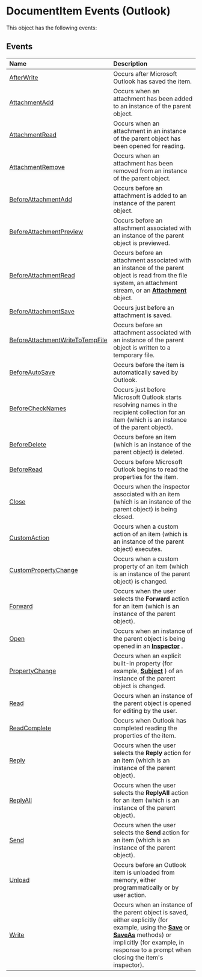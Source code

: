 
# DocumentItem Events (Outlook)
This object has the following events:

## Events



|**Name**|**Description**|
|:-----|:-----|
|[AfterWrite](f810f61f-9fad-6001-d9fa-389ce4003ac7.md)|Occurs after Microsoft Outlook has saved the item.|
|[AttachmentAdd](229bc1b9-64bb-2198-1ec9-10f7129a59b9.md)|Occurs when an attachment has been added to an instance of the parent object.|
|[AttachmentRead](46cb82e1-1705-acc1-6bc3-e673ed2be44a.md)|Occurs when an attachment in an instance of the parent object has been opened for reading.|
|[AttachmentRemove](c921bdd1-f922-8cd4-a31c-fd880b447099.md)|Occurs when an attachment has been removed from an instance of the parent object.|
|[BeforeAttachmentAdd](cd440e8a-c79a-d1b4-9d03-940b2f3fa50b.md)|Occurs before an attachment is added to an instance of the parent object.|
|[BeforeAttachmentPreview](687c0c41-c423-a30f-3fb6-562c2ab76f0c.md)|Occurs before an attachment associated with an instance of the parent object is previewed.|
|[BeforeAttachmentRead](22ed23a8-42a5-09bd-73b9-10591bfa7de9.md)|Occurs before an attachment associated with an instance of the parent object is read from the file system, an attachment stream, or an  **[Attachment](3e11582b-ac90-0948-bc37-506570bb287b.md)** object.|
|[BeforeAttachmentSave](554f3e7d-9757-c044-2cfd-56614be6b27b.md)|Occurs just before an attachment is saved.|
|[BeforeAttachmentWriteToTempFile](09ec6f62-e5c6-1884-ba77-e4865978d0ba.md)|Occurs before an attachment associated with an instance of the parent object is written to a temporary file.|
|[BeforeAutoSave](3aaf57a3-bcc2-d0ba-6fd9-d801452dc4ca.md)|Occurs before the item is automatically saved by Outlook.|
|[BeforeCheckNames](0798f1bc-4a7e-7f85-0719-31f5f937cfc3.md)|Occurs just before Microsoft Outlook starts resolving names in the recipient collection for an item (which is an instance of the parent object).|
|[BeforeDelete](73900e17-571c-e972-eeca-fb0d591a4641.md)|Occurs before an item (which is an instance of the parent object) is deleted.|
|[BeforeRead](5b494a75-3d56-ee3f-8415-b44bca720440.md)|Occurs before Microsoft Outlook begins to read the properties for the item.|
|[Close](13aecc0c-9e71-7e47-147a-0af020c857bd.md)|Occurs when the inspector associated with an item (which is an instance of the parent object) is being closed.|
|[CustomAction](eec2389c-45bf-38fb-46fe-c319cac12319.md)|Occurs when a custom action of an item (which is an instance of the parent object) executes.|
|[CustomPropertyChange](11fc60a4-39ef-3e39-d9af-0a5ccf3cbc43.md)|Occurs when a custom property of an item (which is an instance of the parent object) is changed. |
|[Forward](394f3c85-61b8-4f2e-a64a-d2f61f42c6f4.md)|Occurs when the user selects the  **Forward** action for an item (which is an instance of the parent object).|
|[Open](e7d95148-9fa2-3f0f-cbfc-f835c9017c3b.md)|Occurs when an instance of the parent object is being opened in an  **[Inspector](d7384756-669c-0549-1032-c3b864187994.md)** .|
|[PropertyChange](ec757f98-db44-585e-1a4a-5b3044428dec.md)|Occurs when an explicit built-in property (for example,  **[Subject](57f0f242-6d04-175f-4ea2-25145787f5bd.md)** ) of an instance of the parent object is changed.|
|[Read](da5e82e6-43b9-d040-e529-2388049a8e1b.md)|Occurs when an instance of the parent object is opened for editing by the user. |
|[ReadComplete](5a47b0f4-dfa9-9cf6-8efa-7ab45c1f90d7.md)|Occurs when Outlook has completed reading the properties of the item.|
|[Reply](2a35c8d0-5d84-35cf-3ee2-4bbbf053428e.md)|Occurs when the user selects the  **Reply** action for an item (which is an instance of the parent object).|
|[ReplyAll](b60ee051-6fb7-3572-e359-57093495adb2.md)|Occurs when the user selects the  **ReplyAll** action for an item (which is an instance of the parent object).|
|[Send](7e77c1c3-f6dd-13d1-ed76-b37e7dd6e82a.md)|Occurs when the user selects the  **Send** action for an item (which is an instance of the parent object).|
|[Unload](e634c3f3-e637-f18c-0f7e-2e5cb18566a3.md)|Occurs before an Outlook item is unloaded from memory, either programmatically or by user action. |
|[Write](ae8c445f-cf46-9544-7073-bf08638b9247.md)|Occurs when an instance of the parent object is saved, either explicitly (for example, using the  **[Save](0cb1716d-6e53-6188-0feb-3c4ece9ab0a6.md)** or **[SaveAs](b9264e62-1302-617f-4c9d-74844c96a38d.md)** methods) or implicitly (for example, in response to a prompt when closing the item's inspector).|

